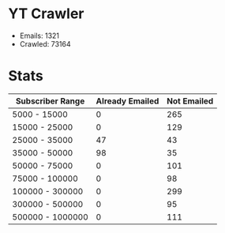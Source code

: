 # YT Crawler
- Emails: 1321
- Crawled: 73164

# Stats
| Subscriber Range  | Already Emailed | Not Emailed |
|-------|-------|-------|
| 5000 - 15000 | 0 | 265 |
| 15000 - 25000 | 0 | 129 |
| 25000 - 35000 | 47 | 43 |
| 35000 - 50000 | 98 | 35 |
| 50000 - 75000 | 0 | 101 |
| 75000 - 100000 | 0 | 98 |
| 100000 - 300000 | 0 | 299 |
| 300000 - 500000 | 0 | 95 |
| 500000 - 1000000 | 0 | 111 |
